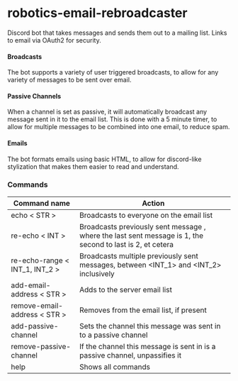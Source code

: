 # robotics-email-rebroadcaster

Discord bot that takes messages and sends them out to a mailing list. Links to email via OAuth2 for security.

#### Broadcasts
The bot supports a variety of user triggered broadcasts, to allow for any variety of messages to be sent over email.

#### Passive Channels
When a channel is set as passive, it will automatically broadcast any message sent in it to the email list. This is done with a 5 minute timer, to allow for multiple messages to be combined into one email, to reduce spam. 

#### Emails
The bot formats emails using basic HTML, to allow for discord-like stylization that makes them easier to read and understand.

### Commands
| Command name                    | Action                                                                                                         |
|---------------------------------|----------------------------------------------------------------------------------------------------------------|
| echo < STR >                 | Broadcasts <STRING> to everyone on the email list                                                              |
| re-echo < INT >                 | Broadcasts previously sent message <INT>, where the last sent message is 1, the second to last is 2, et cetera |
| re-echo-range < INT_1, INT_2 >  | Broadcasts multiple previously sent messages, between <INT_1> and <INT_2> inclusively                          |
| add-email-address < STR >    | Adds <STRING> to the server email list                                                                         |
| remove-email-address < STR > | Removes <STRING> from the email list, if present                                                               |
| add-passive-channel             | Sets the channel this message was sent in to a passive channel                                                 |
| remove-passive-channel          | If the channel this message is sent in is a passive channel, unpassifies it                                    |
| help                            | Shows all commands                                                                                             |
